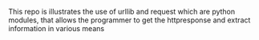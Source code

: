 This repo is illustrates the use of urllib and request which are python modules, that allows the programmer to get the httpresponse and extract information in various means
